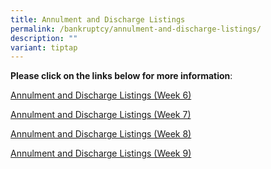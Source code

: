 ```yaml
---
title: Annulment and Discharge Listings
permalink: /bankruptcy/annulment-and-discharge-listings/
description: ""
variant: tiptap
---
```

<p><strong>Please click on the links below for more information</strong>:
<br>
</p>
<p><a href="/files/Annulment &amp; Discharge Listings/Annulment_and_Discharge_Listings__Week_6_.pdf" rel="noopener noreferrer nofollow" target="_blank">Annulment and Discharge Listings (Week 6)</a>
</p>
<p><a href="/files/Annulment &amp; Discharge Listings/Annulment_and_Discharge_Listings__Week_7_.pdf" rel="noopener noreferrer nofollow" target="_blank">Annulment and Discharge Listings (Week 7)</a>
</p>
<p><a href="/files/Annulment &amp; Discharge Listings/Annulment_and_Discharge_Listings__Week_8_.pdf" rel="noopener noreferrer nofollow" target="_blank">Annulment and Discharge Listings (Week 8)</a>
</p>
<p><a href="/files/Annulment &amp; Discharge Listings/Annulment_and_Discharge_Listings__Week_9_.pdf" rel="noopener noreferrer nofollow" target="_blank">Annulment and Discharge Listings (Week 9)</a>
</p>